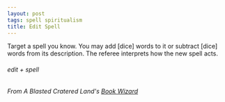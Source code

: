 ```yaml
---
layout: post
tags: spell spiritualism
title: Edit Spell
---
```


Target a spell you know. You may add [dice] words to it or subtract [dice] words from its description. The referee interprets how the new spell acts.

###### edit + spell
###### From A Blasted Cratered Land's [Book Wizard](https://crateredland.blogspot.com/2019/07/pay-your-late-fees-book-wizard.html)
